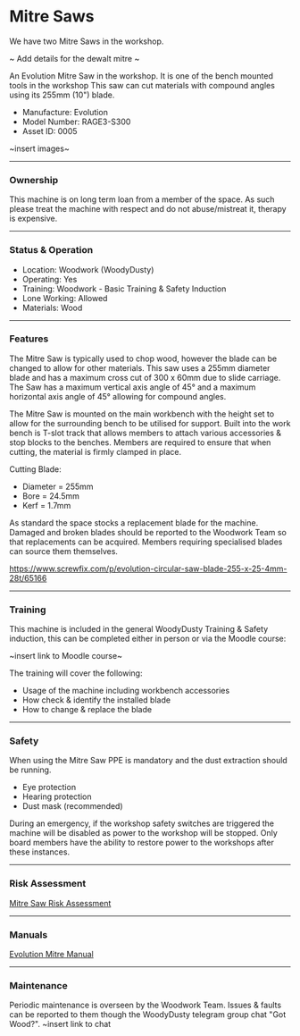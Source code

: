 # Mitre Saws

We have two Mitre Saws in the workshop.

~ Add details for the dewalt mitre ~

An Evolution Mitre Saw in the workshop. It is one of the bench mounted tools in the workshop
This saw can cut materials with compound angles using its 255mm (10") blade.

- Manufacture: Evolution
- Model Number: RAGE3-S300
- Asset ID: 0005

~insert images~

---

### **Ownership**
This machine is on long term loan from a member of the space. As such please treat the machine with respect and do not abuse/mistreat it, therapy is expensive.

---

### **Status & Operation**

- Location: Woodwork (WoodyDusty)
- Operating: Yes
- Training: Woodwork - Basic Training & Safety Induction
- Lone Working: Allowed
- Materials: Wood

---

### **Features**
The Mitre Saw is typically used to chop wood, however the blade can be changed to allow for other materials.  This saw uses a 255mm diameter blade and has a maximum cross cut of 300 x 60mm due to slide carriage. The Saw has a maximum vertical axis angle of 45&deg; and a maximum horizontal axis angle of 45&deg; allowing for compound angles.

The Mitre Saw is mounted on the main workbench with the height set to allow for the surrounding bench to be utilised for support.  Built into the work bench is T-slot track that allows members to attach various accessories & stop blocks to the benches.  Members are required to ensure that when cutting, the material is firmly clamped in place.

Cutting Blade:
- Diameter = 255mm
- Bore = 24.5mm
- Kerf = 1.7mm

As standard the space stocks a replacement blade for the machine.  Damaged and broken blades should be reported to the Woodwork Team so that replacements can be acquired.  Members requiring
specialised blades can source them themselves.  

https://www.screwfix.com/p/evolution-circular-saw-blade-255-x-25-4mm-28t/65166

---

### **Training**
This machine is included in the general WoodyDusty Training & Safety induction, this can be completed either in person or via the Moodle course:

~insert link to Moodle course~

The training will cover the following:
  - Usage of the machine including  workbench accessories
  - How check & identify the installed blade
  - How to change & replace the blade

---

### **Safety**
When using the Mitre Saw PPE is mandatory and the dust extraction should be running.
  - Eye protection
  - Hearing protection
  - Dust mask (recommended)

During an emergency, if the workshop safety switches are triggered the machine will be disabled as power to the workshop will be stopped. Only board members have the ability to restore power to the workshops after these instances.

---

### **Risk Assessment**
[Mitre Saw Risk Assessment](https://drive.google.com/file/d/1us2XMLywTOsyB7rrDRw1OP8TzBA-HAuA/view?usp=sharing)

---

### **Manuals**
[Evolution Mitre Manual](https://evolutionpowertools.com/downloads/manuals/build/rage3s/book1.pdf)

---

### **Maintenance**
Periodic maintenance is overseen by the Woodwork Team.  Issues & faults can be reported to them though the WoodyDusty telegram group chat "Got Wood?". ~insert link to chat
